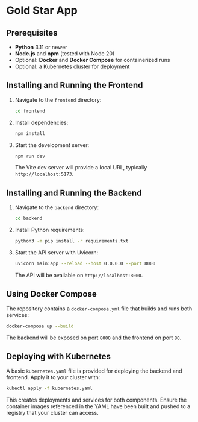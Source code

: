 # Gold Star App

## Prerequisites
- **Python** 3.11 or newer
- **Node.js** and **npm** (tested with Node 20)
- Optional: **Docker** and **Docker Compose** for containerized runs
- Optional: a Kubernetes cluster for deployment

## Installing and Running the Frontend
1. Navigate to the `frontend` directory:
   ```bash
   cd frontend
   ```
2. Install dependencies:
   ```bash
   npm install
   ```
3. Start the development server:
   ```bash
   npm run dev
   ```
   The Vite dev server will provide a local URL, typically `http://localhost:5173`.

## Installing and Running the Backend
1. Navigate to the `backend` directory:
   ```bash
   cd backend
   ```
2. Install Python requirements:
   ```bash
   python3 -m pip install -r requirements.txt
   ```
3. Start the API server with Uvicorn:
   ```bash
   uvicorn main:app --reload --host 0.0.0.0 --port 8000
   ```
   The API will be available on `http://localhost:8000`.

## Using Docker Compose
The repository contains a `docker-compose.yml` file that builds and runs both
services:

```bash
docker-compose up --build
```

The backend will be exposed on port `8000` and the frontend on port `80`.

## Deploying with Kubernetes
A basic `kubernetes.yaml` file is provided for deploying the backend and
frontend. Apply it to your cluster with:

```bash
kubectl apply -f kubernetes.yaml
```

This creates deployments and services for both components. Ensure the container
images referenced in the YAML have been built and pushed to a registry that your
cluster can access.
